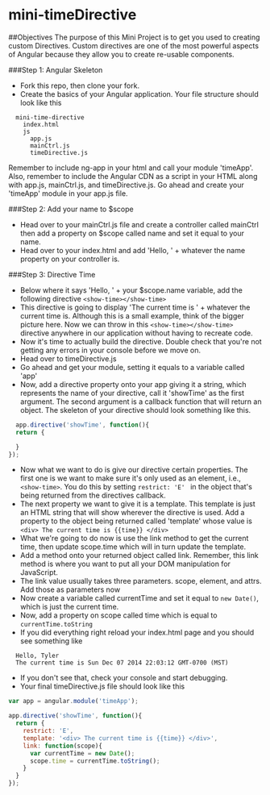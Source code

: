 mini-timeDirective
==================

##Objectives
The purpose of this Mini Project is to get you used to creating custom Directives. Custom directives are one of the most powerful aspects of Angular because they allow you to create re-usable components.

###Step 1: Angular Skeleton 
* Fork this repo, then clone your fork.
* Create the basics of your Angular application. Your file structure should look like this
```
  mini-time-directive
    index.html
    js
      app.js
      mainCtrl.js
      timeDirective.js
```
Remember to include ng-app in your html and call your module 'timeApp'. Also, remember to include the Angular CDN as a script in your HTML along with app.js, mainCtrl.js, and timeDirective.js. Go ahead and create your 'timeApp' module in your app.js file. 

###Step 2: Add your name to $scope
* Head over to your mainCtrl.js file and create a controller called mainCtrl then add a property on $scope called name and set it equal to your name.
* Head over to your index.html and add 'Hello, ' + whatever the name property on your controller is. 

###Step 3: Directive Time
* Below where it says 'Hello, ' + your $scope.name variable, add the following directive ```<show-time></show-time>```
* This directive is going to display 'The current time is ' + whatever the current time is. Although this is a small example, think of the bigger picture here. Now we can throw in this ```<show-time></show-time>``` directive anywhere in our application without having to recreate code.
* Now it's time to actually build the directive. Double check that you're not getting any errors in your console before we move on.
* Head over to timeDirective.js
* Go ahead and get your module, setting it equals to a variable called 'app'
* Now, add a directive property onto your app giving it a string, which represents  the name of your directive, call it 'showTime' as the first argument. The second argument is a callback function that will return an object. The skeleton of your directive should look something like this.
```javascript
  app.directive('showTime', function(){
  return {

  }
});
```
* Now what we want to do is give our directive certain properties. The first one is we want to make sure it's only used as an element, i.e., ```<show-time>```. You do this by setting ```restrict: 'E' ``` in the object that's being returned from the directives callback.
* The next property we want to give it is a template. This template is just an HTML string that will show wherever the directive is used. Add a property to the object being returned called 'template' whose value is ```<div> The current time is {{time}} </div>```
* What we're going to do now is use the link method to get the current time, then update scope.time which will in turn update the template.
* Add a method onto your returned object called link. Remember, this link method is where you want to put all your DOM manipulation for JavaScript. 
* The link value usually takes three parameters. scope, element, and attrs. Add those as parameters now
* Now create a variable called currentTime and set it equal to ```new Date()```, which is just the current time.
* Now, add a property on scope called time which is equal to  ```currentTime.toString```
* If you did everything right reload your index.html page and you should see something like
```
  Hello, Tyler
  The current time is Sun Dec 07 2014 22:03:12 GMT-0700 (MST)
```
* If you don't see that, check your console and start debugging.
* Your final timeDirective.js file should look like this
```javascript
var app = angular.module('timeApp');

app.directive('showTime', function(){
  return {
    restrict: 'E',
    template: '<div> The current time is {{time}} </div>',
    link: function(scope){
      var currentTime = new Date();
      scope.time = currentTime.toString();
    }
  }
});
```
